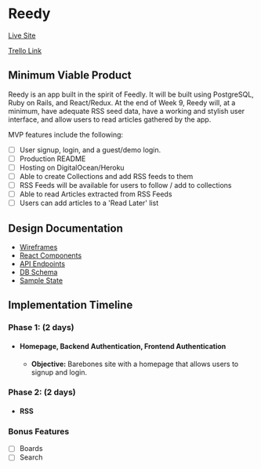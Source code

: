 # Reedy

[Live Site](http://reedy.jinchen.io)

[Trello Link](https://trello.com/b/21LVRaEt/reedy)

## Minimum Viable Product

Reedy is an app built in the spirit of Feedly. It will be built using PostgreSQL,
Ruby on Rails, and React/Redux. At the end of Week 9, Reedy will, at a minimum,
have adequate RSS seed data, have a working and stylish user interface, and allow 
users to read articles gathered by the app. 

MVP features include the following:

- [ ] User signup, login, and a guest/demo login.
- [ ] Production README
- [ ] Hosting on DigitalOcean/Heroku
- [ ] Able to create Collections and add RSS feeds to them
- [ ] RSS Feeds will be available for users to follow / add to collections
- [ ] Able to read Articles extracted from RSS Feeds 
- [ ] Users can add articles to a 'Read Later' list

## Design Documentation
* [Wireframes][wireframes]
* [React Components][components]
* [API Endpoints][api-endpoints]
* [DB Schema][schema]
* [Sample State][sample-state]

[wireframes]: docs/wireframes
[components]: docs/component-hierarchy.md
[sample-state]: docs/sample-state.md
[api-endpoints]: docs/api-endpoints.md
[schema]: docs/schema.md

## Implementation Timeline

### Phase 1: (2 days)
- #### Homepage, Backend Authentication, Frontend Authentication
  - **Objective:** Barebones site with a homepage that allows users to signup and login.
### Phase 2: (2 days)
- #### RSS



### Bonus Features 

- [ ] Boards
- [ ] Search
